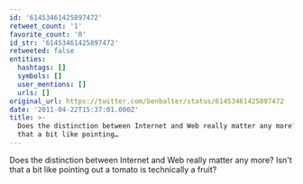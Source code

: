 ```yaml
---
id: '61453461425897472'
retweet_count: '1'
favorite_count: '0'
id_str: '61453461425897472'
retweeted: false
entities:
  hashtags: []
  symbols: []
  user_mentions: []
  urls: []
original_url: https://twitter.com/benbalter/status/61453461425897472
date: '2011-04-22T15:37:01.000Z'
title: >-
  Does the distinction between Internet and Web really matter any more? Isn't
  that a bit like pointing…
---
```


Does the distinction between Internet and Web really matter any more? Isn't that a bit like pointing out a tomato is technically a fruit?